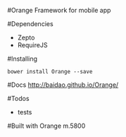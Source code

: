 #Orange
Framework for mobile app

#Dependencies
- Zepto
- RequireJS

#Installing
```
bower install Orange --save
```

#Docs
http://baidao.github.io/Orange/

#Todos
- tests

#Built with Orange
m.5800